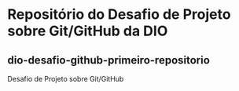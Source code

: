 # Repositório do Desafio de Projeto sobre Git/GitHub da DIO

## dio-desafio-github-primeiro-repositorio

Desafio de Projeto sobre Git/GitHub
